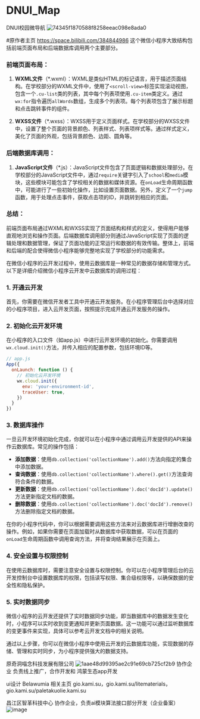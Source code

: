 # DNUI_Map
DNUI校园微导航
![74345f1870588f8258eeac098e8ada0](https://github.com/youranis/DNUI_Map/assets/88256681/6264bf3b-63ea-42c9-be7d-bccc817fae62)

#原作者主页
https://space.bilibili.com/384844986
这个微信小程序大致结构包括前端页面布局和后端数据库调用两个主要部分。

### 前端页面布局：
1. **WXML文件**（*.wxml）：WXML是类似HTML的标记语言，用于描述页面结构。在学校部分的WXML文件中，使用了`<scroll-view>`标签实现滚动视图，包含一个`.cu-list`类的列表，其中每个列表项使用`.cu-item`类定义。通过`wx:for`指令遍历`allWords`数组，生成多个列表项。每个列表项包含了展示标题和点击跳转事件的组件。

2. **WXSS文件**（*.wxss）：WXSS用于定义页面样式。在学校部分的WXSS文件中，设置了整个页面的背景颜色、列表样式、列表项样式等。通过样式定义，美化了页面的外观，包括背景颜色、边距、圆角等。

### 后端数据库调用：
1. **JavaScript文件**（*.js）：JavaScript文件包含了页面逻辑和数据处理部分。在学校部分的JavaScript文件中，通过`require`关键字引入了`school`和`media`模块，这些模块可能包含了学校相关的数据和媒体资源。在`onLoad`生命周期函数中，可能进行了一些初始化操作，比如设置页面数据。另外，定义了一个`jump`函数，用于处理点击事件，获取点击项的ID，并跳转到相应的页面。

### 总结：
前端页面布局通过WXML和WXSS实现了页面结构和样式的定义，使得用户能够直观地浏览和操作页面。后端数据库调用部分则通过JavaScript实现了页面的逻辑处理和数据管理，保证了页面功能的正常运行和数据的有效传输。整体上，前端和后端的配合使得微信小程序能够完整地实现了学校部分的功能需求。



在微信小程序的云开发过程中，使用云数据库是一种常见的数据存储和管理方式。以下是详细介绍微信小程序云开发中云数据库的调用过程：

### 1. 开通云开发
首先，你需要在微信开发者工具中开通云开发服务。在小程序管理后台中选择对应的小程序项目，进入云开发页面，按照提示完成开通云开发服务的操作。

### 2. 初始化云开发环境
在小程序的入口文件（如app.js）中进行云开发环境的初始化。你需要调用`wx.cloud.init()`方法，并传入相应的配置参数，包括环境ID等。

```javascript
// app.js
App({
  onLaunch: function () {
    // 初始化云开发环境
    wx.cloud.init({
      env: 'your-environment-id',
      traceUser: true,
    })
  }
})
```

### 3. 数据库操作
一旦云开发环境初始化完成，你就可以在小程序中通过调用云开发提供的API来操作云数据库。常见的操作包括：

- **添加数据**：使用`db.collection('collectionName').add()`方法向指定的集合中添加数据。
- **查询数据**：使用`db.collection('collectionName').where().get()`方法查询符合条件的数据。
- **更新数据**：使用`db.collection('collectionName').doc('docId').update()`方法更新指定文档的数据。
- **删除数据**：使用`db.collection('collectionName').doc('docId').remove()`方法删除指定文档的数据。

在你的小程序代码中，你可以根据需要调用这些方法来对云数据库进行增删改查的操作。例如，如果你需要在页面加载时从数据库中获取数据，可以在页面的`onLoad`生命周期函数中调用查询方法，并将查询结果展示在页面上。

### 4. 安全设置与权限控制
在使用云数据库时，需要注意安全设置与权限控制。你可以在小程序管理后台的云开发控制台中设置数据库的权限，包括读写权限、集合级权限等，以确保数据的安全性和隐私保护。

### 5. 实时数据同步
微信小程序的云开发还提供了实时数据同步功能，即当数据库中的数据发生变化时，小程序可以实时收到变更通知并更新页面数据。这一功能可以通过监听数据库的变更事件来实现，具体可以参考云开发文档中的相关说明。

通过以上步骤，你可以在微信小程序中使用云开发的云数据库功能，实现数据的存储、管理和实时同步，为小程序提供强大的数据支持。


原奇洞喵念科技发展有限公司
![1aae48d99395ae2c91e69cb725cf2b9](https://github.com/youranis/DNUI_Map/assets/88256681/a15b93da-b65c-44bc-bedd-dea1dcfb4e75)
协作企业  负责线上推广，合作开发和 鸿蒙生态app开发

ui设计
Belawumia
相关主页
gio.kami.su，gio.kami.su/litematerials，gio.kami.su/paletakuolie.kami.su


昌江区智革科技中心
协作企业，负责ai模块算法接口部分开发（企业备案）
![image](https://github.com/youranis/DNUI_Map/assets/88256681/d73a9008-e717-48ab-b9e9-82e158df4202)


